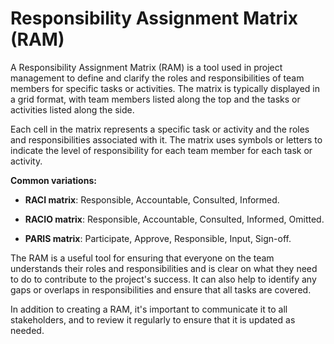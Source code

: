# Responsibility Assignment Matrix (RAM)

A Responsibility Assignment Matrix (RAM) is a tool used in project management to define and clarify the roles and responsibilities of team members for specific tasks or activities. The matrix is typically displayed in a grid format, with team members listed along the top and the tasks or activities listed along the side.

Each cell in the matrix represents a specific task or activity and the roles and responsibilities associated with it. The matrix uses symbols or letters to indicate the level of responsibility for each team member for each task or activity.

**Common variations:**

* **RACI matrix**: Responsible, Accountable, Consulted, Informed.

* **RACIO matrix**: Responsible, Accountable, Consulted, Informed, Omitted.

* **PARIS matrix**: Participate, Approve, Responsible, Input, Sign-off.

The RAM is a useful tool for ensuring that everyone on the team understands their roles and responsibilities and is clear on what they need to do to contribute to the project's success. It can also help to identify any gaps or overlaps in responsibilities and ensure that all tasks are covered.

In addition to creating a RAM, it's important to communicate it to all stakeholders, and to review it regularly to ensure that it is updated as needed.